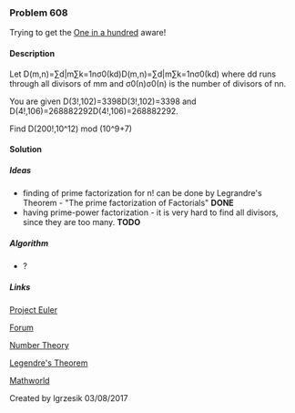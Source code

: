 ### Problem 608
Trying to get the [One in a hundred](https://projecteuler.net/award=41) aware!

#### Description

Let D(m,n)=∑d|m∑k=1nσ0(kd)D(m,n)=∑d|m∑k=1nσ0(kd) where dd runs through all divisors of mm and σ0(n)σ0(n) is the number of divisors of nn.

You are given D(3!,102)=3398D(3!,102)=3398 and D(4!,106)=268882292D(4!,106)=268882292.

Find D(200!,10^12) mod (10^9+7)

#### Solution

##### Ideas
* finding of prime factorization for n! can be done by Legrandre's Theorem - "The prime factorization of Factorials" **DONE**
* having prime-power factorization - it is very hard to find all divisors, since they are too many. **TODO**

##### Algorithm
* ? 

##### Links
[Project Euler](https://projecteuler.net/problem=608)

[Forum](https://math.stackexchange.com/questions/982488/how-to-sum-the-divisors-of-n-mod-k-if-all-i-have-is-n-mod-k)

[Number Theory](http://www.math.cmu.edu/~mlavrov/arml/13-14/number-theory-09-29-13.pdf)

[Legendre's Theorem](http://www.cut-the-knot.org/blue/LegendresTheorem.shtml)

[Mathworld](http://mathworld.wolfram.com/DivisorFunction.html)

Created by lgrzesik 03/08/2017